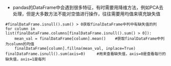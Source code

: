 - pandas的DataFrame中会遇到很多特征，有时需要用降维方法，例如PCA去处理，但是大多数方法不能对空值进行操作，往往需要用均值来填充缺失值


```
#finalDataFrame.isnull().sum() > 0获取finalDataFrame中列中有缺失值的列
for column in list(finalDataFrame.columns[finalDataFrame.isnull().sum() > 0]):      
    mean_val = finalDataFrame[column].mean()    #获取finalDataFrame中列为column的均值
    finalDataFrame[column].fillna(mean_val, inplace=True)
finalDataFrame.isnull().sum(axis=0)     #用来查看缺失值，axis=0是查看每行的缺失值，axis=1是每列
```
